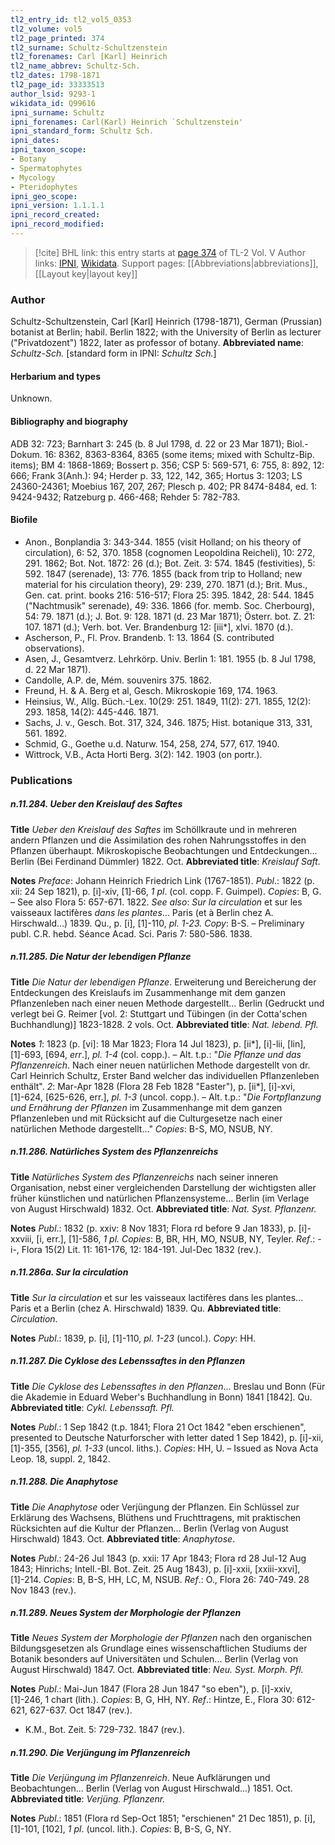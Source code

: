 ```yaml
---
tl2_entry_id: tl2_vol5_0353
tl2_volume: vol5
tl2_page_printed: 374
tl2_surname: Schultz-Schultzenstein
tl2_forenames: Carl [Karl] Heinrich
tl2_name_abbrev: Schultz-Sch.
tl2_dates: 1798-1871
tl2_page_id: 33333513
author_lsid: 9293-1
wikidata_id: Q99616
ipni_surname: Schultz
ipni_forenames: Carl(Karl) Heinrich `Schultzenstein'
ipni_standard_form: Schultz Sch.
ipni_dates: 
ipni_taxon_scope: 
- Botany
- Spermatophytes
- Mycology
- Pteridophytes
ipni_geo_scope: 
ipni_version: 1.1.1.1
ipni_record_created: 
ipni_record_modified:
---
```


> [!cite] BHL link: this entry starts at [page 374](https://www.biodiversitylibrary.org/page/33333513) of TL-2 Vol. V
> Author links: [IPNI](https://www.ipni.org/a/9293-1), [Wikidata](https://www.wikidata.org/wiki/Q99616). Support pages: [[Abbreviations|abbreviations]], [[Layout key|layout key]]

### Author

Schultz-Schultzenstein, Carl \[Karl\] Heinrich (1798-1871), German (Prussian) botanist at Berlin; habil. Berlin 1822; with the University of Berlin as lecturer ("Privatdozent") 1822, later as professor of botany. 
**Abbreviated name**: *Schultz-Sch.* \[standard form in IPNI: *Schultz Sch.*\]

#### Herbarium and types

Unknown.

#### Bibliography and biography

ADB 32: 723; Barnhart 3: 245 (b. 8 Jul 1798, d. 22 or 23 Mar 1871); Biol.-Dokum. 16: 8362, 8363-8364, 8365 (some items; mixed with Schultz-Bip. items); BM 4: 1868-1869; Bossert p. 356; CSP 5: 569-571, 6: 755, 8: 892, 12: 666; Frank 3(Anh.): 94; Herder p. 33, 122, 142, 365; Hortus 3: 1203; LS 24360-24361; Moebius 167, 207, 267; Plesch p. 402; PR 8474-8484, ed. 1: 9424-9432; Ratzeburg p. 466-468; Rehder 5: 782-783.

#### Biofile

- Anon., Bonplandia 3: 343-344. 1855 (visit Holland; on his theory of circulation), 6: 52, 370. 1858 (cognomen Leopoldina Reicheli), 10: 272, 291. 1862; Bot. Not. 1872: 26 (d.); Bot. Zeit. 3: 574. 1845 (festivities), 5: 592. 1847 (serenade), 13: 776. 1855 (back from trip to Holland; new material for his circulation theory), 29: 239, 270. 1871 (d.); Brit. Mus., Gen. cat. print. books 216: 516-517; Flora 25: 395. 1842, 28: 544. 1845 ("Nachtmusik" serenade), 49: 336. 1866 (for. memb. Soc. Cherbourg), 54: 79. 1871 (d.); J. Bot. 9: 128. 1871 (d. 23 Mar 1871); Österr. bot. Z. 21: 107. 1871 (d.); Verh. bot. Ver. Brandenburg 12: \[iii\*\], xlvi. 1870 (d.).
- Ascherson, P., Fl. Prov. Brandenb. 1: 13. 1864 (S. contributed observations).
- Asen, J., Gesamtverz. Lehrkörp. Univ. Berlin 1: 181. 1955 (b. 8 Jul 1798, d. 22 Mar 1871).
- Candolle, A.P. de, Mém. souvenirs 375. 1862.
- Freund, H. & A. Berg et al, Gesch. Mikroskopie 169, 174. 1963.
- Heinsius, W., Allg. Büch.-Lex. 10(29: 251. 1849, 11(2): 271. 1855, 12(2): 293. 1858, 14(2): 445-446. 1871.
- Sachs, J. v., Gesch. Bot. 317, 324, 346. 1875; Hist. botanique 313, 331, 561. 1892.
- Schmid, G., Goethe u.d. Naturw. 154, 258, 274, 577, 617. 1940.
- Wittrock, V.B., Acta Horti Berg. 3(2): 142. 1903 (on portr.).

### Publications

##### n.11.284. Ueber den Kreislauf des Saftes

**Title**
*Ueber den Kreislauf des Saftes* im Schöllkraute und in mehreren andern Pflanzen und die Assimilation des rohen Nahrungsstoffes in den Pflanzen überhaupt. Mikroskopische Beobachtungen und Entdeckungen... Berlin (Bei Ferdinand Dümmler) 1822. Oct.
**Abbreviated title**: *Kreislauf Saft.*

**Notes**
*Preface*: Johann Heinrich Friedrich Link (1767-1851).
*Publ*.: 1822 (p. xii: 24 Sep 1821), p. \[i\]-xiv, \[1\]-66, *1 pl*. (col. copp. F. Guimpel). *Copies*: B, G. – See also Flora 5: 657-671. 1822.
*See also*: *Sur la circulation* et sur les vaisseaux lactifères *dans les plantes*... Paris (et à Berlin chez A. Hirschwald...) 1839. Qu., p. \[i\], \[1\]-110, *pl. 1-23. Copy*: B-S. – Preliminary publ. C.R. hebd. Séance Acad. Sci. Paris 7: 580-586. 1838.

##### n.11.285. Die Natur der lebendigen Pflanze

**Title**
*Die Natur der lebendigen Pflanze*. Erweiterung und Bereicherung der Entdeckungen des Kreislaufs im Zusammenhange mit dem ganzen Pflanzenleben nach einer neuen Methode dargestellt... Berlin (Gedruckt und verlegt bei G. Reimer \[vol. 2: Stuttgart und Tübingen (in der Cotta'schen Buchhandlung)\] 1823-1828. 2 vols. Oct.
**Abbreviated title**: *Nat. lebend. Pfl.*

**Notes**
*1*: 1823 (p. \[vi\]: 18 Mar 1823; Flora 14 Jul 1823), p. \[ii\*\], \[i\]-lii, \[lin\], \[1\]-693, \[694, *err*.\], *pl. 1-4* (col. copp.). – Alt. t.p.: "*Die Pflanze und das Pflanzenreich*. Nach einer neuen natürlichen Methode dargestellt von dr. Carl Heinrich Schultz, Erster Band welcher das individuellen Pflanzenleben enthält".
*2*: Mar-Apr 1828 (Flora 28 Feb 1828 "Easter"), p. \[ii\*\], \[i\]-xvi, \[1\]-624, \[625-626, err.\], *pl. 1-3* (uncol. copp.). – Alt. t.p.: "*Die Fortpflanzung und Ernährung der Pflanzen* im Zusammenhange mit dem ganzen Pflanzenleben und mit Rücksicht auf die Culturgesetze nach einer natürlichen Methode dargestellt..."
*Copies*: B-S, MO, NSUB, NY.

##### n.11.286. Natürliches System des Pflanzenreichs

**Title**
*Natürliches System des Pflanzenreichs* nach seiner inneren Organisation, nebst einer vergleichenden Darstellung der wichtigsten aller früher künstlichen und natürlichen Pflanzensysteme... Berlin (im Verlage von August Hirschwald) 1832. Oct.
**Abbreviated title**: *Nat. Syst. Pflanzenr.*

**Notes**
*Publ*.: 1832 (p. xxiv: 8 Nov 1831; Flora rd before 9 Jan 1833), p. \[i\]-xxviii, \[i, err.\], \[1\]-586, *1 pl. Copies*: B, BR, HH, MO, NSUB, NY, Teyler.
*Ref*.: -i-, Flora 15(2) Lit. 11: 161-176, 12: 184-191. Jul-Dec 1832 (rev.).

##### n.11.286a. Sur la circulation

**Title**
*Sur la circulation* et sur les vaisseaux lactifères dans les plantes... Paris et a Berlin (chez A. Hirschwald) 1839. Qu.
**Abbreviated title**: *Circulation*.

**Notes**
*Publ*.: 1839, p. \[i\], \[1\]-110, *pl. 1-23* (uncol.). *Copy*: HH.

##### n.11.287. Die Cyklose des Lebenssaftes in den Pflanzen

**Title**
*Die Cyklose des Lebenssaftes in den Pflanzen*... Breslau und Bonn (Für die Akademie in Eduard Weber's Buchhandlung in Bonn) 1841 \[1842\]. Qu.
**Abbreviated title**: *Cykl. Lebenssaft. Pfl.*

**Notes**
*Publ*.: 1 Sep 1842 (t.p. 1841; Flora 21 Oct 1842 "eben erschienen", presented to Deutsche Naturforscher with letter dated 1 Sep 1842), p. \[i\]-xii, \[1\]-355, \[356\], *pl. 1-33* (uncol. liths.). *Copies*: HH, U. – Issued as Nova Acta Leop. 18, suppl. 2, 1842.

##### n.11.288. Die Anaphytose

**Title**
*Die Anaphytose* oder Verjüngung der Pflanzen. Ein Schlüssel zur Erklärung des Wachsens, Blüthens und Fruchttragens, mit praktischen Rücksichten auf die Kultur der Pflanzen... Berlin (Verlag von August Hirschwald) 1843. Oct.
**Abbreviated title**: *Anaphytose*.

**Notes**
*Publ*.: 24-26 Jul 1843 (p. xxii: 17 Apr 1843; Flora rd 28 Jul-12 Aug 1843; Hinrichs; Intell.-Bl. Bot. Zeit. 25 Aug 1843), p. \[i\]-xxii, \[xxiii-xxvi\], \[1\]-214. *Copies*: B, B-S, HH, LC, M, NSUB.
*Ref*.: O., Flora 26: 740-749. 28 Nov 1843 (rev.).

##### n.11.289. Neues System der Morphologie der Pflanzen

**Title**
*Neues System der Morphologie der Pflanzen* nach den organischen Bildungsgesetzen als Grundlage eines wissenschaftlichen Studiums der Botanik besonders auf Universitäten und Schulen... Berlin (Verlag von August Hirschwald) 1847. Oct.
**Abbreviated title**: *Neu. Syst. Morph. Pfl.*

**Notes**
*Publ*.: Mai-Jun 1847 (Flora 28 Jun 1847 "so eben"), p. \[i\]-xxiv, \[1\]-246, 1 chart (lith.).
*Copies*: B, G, HH, NY.
*Ref*.: Hintze, E., Flora 30: 612-621, 627-637. Oct 1847 (rev.).
- K.M., Bot. Zeit. 5: 729-732. 1847 (rev.).

##### n.11.290. Die Verjüngung im Pflanzenreich

**Title**
*Die Verjüngung im Pflanzenreich*. Neue Aufklärungen und Beobachtungen... Berlin (Verlag von August Hirschwald...) 1851. Oct.
**Abbreviated title**: *Verjüng. Pflanzenr.*

**Notes**
*Publ*.: 1851 (Flora rd Sep-Oct 1851; "erschienen" 21 Dec 1851), p. \[i\], \[1\]-101, \[102\], *1 pl*. (uncol. lith.). *Copies*: B, B-S, G, NY.

